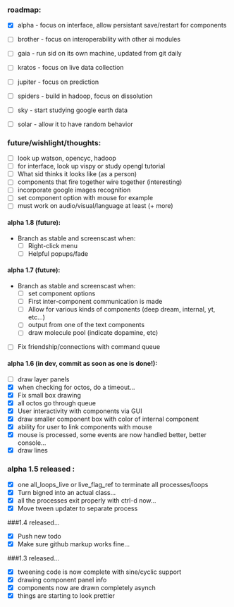 ### roadmap:
- [x] alpha - focus on interface, allow persistant save/restart for components
- [ ] brother - focus on interoperability with other ai modules
- [ ] gaia - run sid on its own machine, updated from git daily
- [ ] kratos - focus on live data collection
- [ ] jupiter - focus on prediction
- [ ] spiders - build in hadoop, focus on dissolution
- [ ] sky - start studying google earth data
- [ ] solar - allow it to have random behavior


### future/wishlight/thoughts:
- [ ] look up watson, opencyc, hadoop
- [ ] for interface, look up vispy or study opengl tutorial
- [ ] What sid thinks it looks like (as a person)
- [ ] components that fire together wire together (interesting)
- [ ] incorporate google images recognition
- [ ] set component option with mouse for example
- [ ] must work on audio/visual/language at least (+ more)

#### alpha 1.8 (future):
- Branch as stable and screenscast when:
	- [ ] Right-click menu
	- [ ] Helpful popups/fade

#### alpha 1.7 (future):
- Branch as stable and screenscast when:
	- [ ] set component options
	- [ ] First inter-component communication is made
	- [ ] Allow for various kinds of components (deep dream, internal, yt, etc...)
	- [ ] output from one of the text components
	- [ ] draw molecule pool (indicate dopamine, etc)
- [ ] Fix friendship/connections with command queue

#### alpha 1.6 (in dev, commit as soon as one is done!):
- [ ] draw layer panels	
- [x] when checking for octos, do a timeout...
- [x] Fix small box drawing
- [x] all octos go through queue 
- [x] User interactivity with components via GUI
- [x] draw smaller component box with color of internal component
- [x] ability for user to link components with mouse
- [x] mouse is processed, some events are now handled better, better console...
- [x] draw lines

### alpha 1.5 released :
- [x] one all_loops_live or live_flag_ref to terminate all processes/loops
- [x] Turn bigned into an actual class...
- [x] all the processes exit properly with ctrl-d now...
- [x] Move tween updater to separate process

###1.4 released...
- [x] Push new todo
- [x] Make sure github markup works fine...

###1.3 released...
- [x] tweening code is now complete with sine/cyclic support
- [x] drawing component panel info
- [x] components now are drawn completely asynch
- [x] things are starting to look prettier
